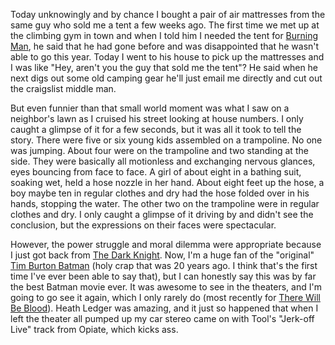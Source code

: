 Today unknowingly and by chance I bought a pair of air mattresses from the same guy who sold me a tent a few weeks ago. The first time we met up at the climbing gym in town and when I told him I needed the tent for [Burning Man](http://www.burningman.com), he said that he had gone before and was disappointed that he wasn't able to go this year. Today I went to his house to pick up the mattresses and I was like "Hey, aren't you the guy that sold me the tent"? He said when he next digs out some old camping gear he'll just email me directly and cut out the craigslist middle man.

But even funnier than that small world moment was what I saw on a neighbor's lawn as I cruised his street looking at house numbers. I only caught a glimpse of it for a few seconds, but it was all it took to tell the story. There were five or six young kids assembled on a trampoline. No one was jumping. About four were on the trampoline and two standing at the side. They were basically all motionless and exchanging nervous glances, eyes bouncing from face to face. A girl of about eight in a bathing suit, soaking wet, held a hose nozzle in her hand. About eight feet up the hose, a boy maybe ten in regular clothes and dry had the hose folded over in his hands, stopping the water. The other two on the trampoline were in regular clothes and dry. I only caught a glimpse of it driving by and didn't see the conclusion, but the expressions on their faces were spectacular.

However, the power struggle and moral dilemma were appropriate because I just got back from [The Dark Knight](http://thedarkknight.warnerbros.com/). Now, I'm a huge fan of the "original" [Tim Burton Batman](http://www.imdb.com/title/tt0096895/) (holy crap that was 20 years ago. I think that's the first time I've ever been able to say that), but I can honestly say this was by far the best Batman movie ever. It was awesome to see in the theaters, and I'm going to go see it again, which I only rarely do (most recently for [There Will Be Blood](http://www.paramountvantage.com/blood/)). Heath Ledger was amazing, and it just so happened that when I left the theater all pumped up my car stereo came on with Tool's "Jerk-off Live" track from Opiate, which kicks ass.